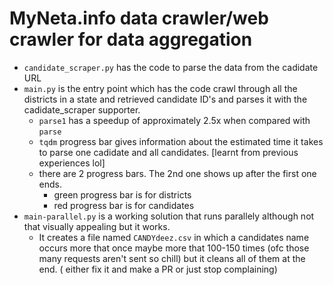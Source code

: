 # MyNeta.info data crawler/web crawler for data aggregation

- `candidate_scraper.py` has the code to parse the data from the cadidate URL
- `main.py` is the entry point which has the code crawl through all the districts in a state and retrieved candidate ID's and parses it with the cadidate_scraper supporter.
    - `parse1` has a speedup of approximately 2.5x when compared with `parse`
    - `tqdm` progress bar gives information about the estimated time it takes to parse one cadidate and all candidates. [learnt from previous experiences lol]
    - there are 2 progress bars. The 2nd one shows up after the first one ends.
        - green progress bar is for districts
        - red progress bar is for candidates
- `main-parallel.py` is a working solution that runs parallely although not that visually appealing but it works.
    - It creates a file named `CANDYdeez.csv` in which a candidates name occurs more that once maybe more that 100-150 times (ofc those many requests aren't sent so chill) but it cleans all of them at the end. ( either fix it and make a PR or just stop complaining)
